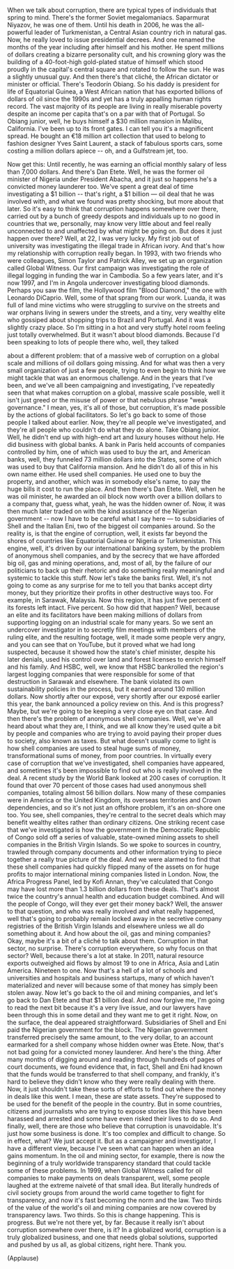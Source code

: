 
When we talk about corruption,
there are typical types
of individuals that spring to mind.
There&#39;s the former Soviet megalomaniacs.
Saparmurat Niyazov, he was one of them.
Until his death in 2006,
he was the all-powerful
leader of Turkmenistan,
a Central Asian country
rich in natural gas.
Now, he really loved to issue
presidential decrees.
And one renamed the months of the year
including after himself and his mother.
He spent millions of dollars
creating a bizarre personality cult,
and his crowning glory was the building
of a 40-foot-high gold-plated
statue of himself
which stood proudly
in the capital&#39;s central square
and rotated to follow the sun.
He was a slightly unusual guy.
And then there&#39;s that cliché,
the African dictator
or minister or official.
There&#39;s Teodorín Obiang.
So his daddy is president
for life of Equatorial Guinea,
a West African nation that has exported
billions of dollars of oil since the 1990s
and yet has a truly appalling
human rights record.
The vast majority of its people
are living in really miserable poverty
despite an income
per capita that&#39;s on a par
with that of Portugal.
So Obiang junior, well, he buys himself
a $30 million mansion
in Malibu, California.
I&#39;ve been up to its front gates.
I can tell you it&#39;s a magnificent spread.
He bought an €18 million art collection
that used to belong to fashion
designer Yves Saint Laurent,
a stack of fabulous sports cars,
some costing a million dollars apiece --
oh, and a Gulfstream jet, too.

Now get this:
Until recently, he was earning
an official monthly salary
of less than 7,000 dollars.
And there&#39;s Dan Etete.
Well, he was the former
oil minister of Nigeria
under President Abacha,
and it just so happens
he&#39;s a convicted money launderer too.
We&#39;ve spent a great deal of time
investigating a $1 billion --
that&#39;s right, a $1 billion —
oil deal that he was involved with,
and what we found was pretty shocking,
but more about that later.
So it&#39;s easy to think
that corruption happens
somewhere over there,
carried out by a bunch of greedy despots
and individuals up to no good in countries
that we, personally, may
know very little about
and feel really unconnected to
and unaffected by what might be going on.
But does it just happen over there?
Well, at 22, I was very lucky.
My first job out of university
was investigating the illegal
trade in African ivory.
And that&#39;s how my relationship
with corruption really began.
In 1993, with two friends
who were colleagues,
Simon Taylor and Patrick Alley,
we set up an organization
called Global Witness.
Our first campaign
was investigating the role
of illegal logging in funding
the war in Cambodia.
So a few years later, and it&#39;s now 1997,
and I&#39;m in Angola undercover
investigating blood diamonds.
Perhaps you saw the film,
the Hollywood film &quot;Blood Diamond,&quot;
the one with Leonardo DiCaprio.
Well, some of that sprang from our work.
Luanda, it was full of land mine victims
who were struggling
to survive on the streets
and war orphans living
in sewers under the streets,
and a tiny, very wealthy elite
who gossiped about shopping
trips to Brazil and Portugal.
And it was a slightly crazy place.
So I&#39;m sitting in a hot
and very stuffy hotel room
feeling just totally overwhelmed.
But it wasn&#39;t about blood diamonds.
Because I&#39;d been speaking
to lots of people there
who, well, they talked

about a different problem:
that of a massive web
of corruption on a global scale
and millions of oil dollars going missing.
And for what was then
a very small organization
of just a few people,
trying to even begin to think
how we might tackle that
was an enormous challenge.
And in the years that I&#39;ve been,
and we&#39;ve all been campaigning
and investigating,
I&#39;ve repeatedly seen
that what makes corruption
on a global, massive scale possible,
well it isn&#39;t just greed
or the misuse of power
or that nebulous phrase &quot;weak governance.&quot;
I mean, yes, it&#39;s all of those,
but corruption, it&#39;s made
possible by the actions
of global facilitators.
So let&#39;s go back to some of those
people I talked about earlier.
Now, they&#39;re all people
we&#39;ve investigated,
and they&#39;re all people who couldn&#39;t
do what they do alone.
Take Obiang junior. Well, he didn&#39;t end up
with high-end art and luxury
houses without help.
He did business with global banks.
A bank in Paris held accounts
of companies controlled by him,
one of which was used to buy the art,
and American banks, well, they funneled
73 million dollars into the States,
some of which was used to buy
that California mansion.
And he didn&#39;t do all of this
in his own name either.
He used shell companies.
He used one to buy
the property, and another,
which was in somebody else&#39;s name,
to pay the huge bills it
cost to run the place.
And then there&#39;s Dan Etete.
Well, when he was oil minister,
he awarded an oil block now
worth over a billion dollars
to a company that, guess what, yeah,
he was the hidden owner of.
Now, it was then much later traded on
with the kind assistance
of the Nigerian government --
now I have to be careful what I say here —
to subsidiaries of Shell
and the Italian Eni,
two of the biggest oil companies around.
So the reality is,
is that the engine of corruption,
well, it exists far
beyond the shores of countries
like Equatorial Guinea
or Nigeria or Turkmenistan.
This engine, well, it&#39;s driven
by our international banking system,
by the problem of anonymous
shell companies,
and by the secrecy that we have afforded
big oil, gas and mining operations,
and, most of all, by the failure
of our politicians
to back up their rhetoric and do something
really meaningful and systemic
to tackle this stuff.
Now let&#39;s take the banks first.
Well, it&#39;s not going
to come as any surprise
for me to tell you that banks
accept dirty money,
but they prioritize their profits
in other destructive ways too.
For example, in Sarawak, Malaysia.
Now this region, it has just five percent
of its forests left intact. Five percent.
So how did that happen?
Well, because an elite
and its facilitators
have been making millions of dollars
from supporting logging
on an industrial scale
for many years.
So we sent an undercover investigator in
to secretly film meetings
with members of the ruling elite,
and the resulting footage, well,
it made some people very angry,
and you can see that on YouTube,
but it proved what we had long suspected,
because it showed
how the state&#39;s chief minister,
despite his later denials,
used his control over land
and forest licenses
to enrich himself and his family.
And HSBC, well, we know
that HSBC bankrolled
the region&#39;s largest logging companies
that were responsible
for some of that destruction
in Sarawak and elsewhere.
The bank violated its own
sustainability policies in the process,
but it earned around 130 million dollars.
Now shortly after our exposé,
very shortly after our exposé
earlier this year,
the bank announced
a policy review on this.
And is this progress? Maybe,
but we&#39;re going to be
keeping a very close eye
on that case.
And then there&#39;s the problem
of anonymous shell companies.
Well, we&#39;ve all heard
about what they are, I think,
and we all know they&#39;re used quite a bit
by people and companies
who are trying to avoid
paying their proper dues to society,
also known as taxes.
But what doesn&#39;t usually come to light
is how shell companies are used to steal
huge sums of money,
transformational sums of money,
from poor countries.
In virtually every case of corruption
that we&#39;ve investigated,
shell companies have appeared,
and sometimes
it&#39;s been impossible to find out
who is really involved in the deal.
A recent study by the World Bank
looked at 200 cases of corruption.
It found that over 70
percent of those cases
had used anonymous shell companies,
totaling almost 56 billion dollars.
Now many of these
companies were in America
or the United Kingdom,
its overseas territories
and Crown dependencies,
and so it&#39;s not just an offshore problem,
it&#39;s an on-shore one too.
You see, shell companies, they&#39;re central
to the secret deals which may
benefit wealthy elites
rather than ordinary citizens.
One striking recent case
that we&#39;ve investigated
is how the government
in the Democratic Republic of Congo
sold off a series of valuable,
state-owned mining assets
to shell companies
in the British Virgin Islands.
So we spoke to sources in country,
trawled through company
documents and other information
trying to piece together a really
true picture of the deal.
And we were alarmed to find
that these shell companies
had quickly flipped many of the assets on
for huge profits to major
international mining companies
listed in London.
Now, the Africa Progress
Panel, led by Kofi Annan,
they&#39;ve calculated
that Congo may have lost
more than 1.3 billion dollars
from these deals.
That&#39;s almost twice
the country&#39;s annual health
and education budget combined.
And will the people of Congo,
will they ever get their money back?
Well, the answer to that question,
and who was really involved
and what really happened,
well that&#39;s going to probably
remain locked away
in the secretive company registries
of the British Virgin Islands
and elsewhere unless we all do
something about it.
And how about the oil, gas
and mining companies?
Okay, maybe it&#39;s a bit
of a cliché to talk about them.
Corruption in that sector, no surprise.
There&#39;s corruption everywhere,
so why focus on that sector?
Well, because there&#39;s a lot at stake.
In 2011, natural resource exports
outweighed aid flows by almost 19 to one
in Africa, Asia and Latin America.
Nineteen to one.
Now that&#39;s a hell of a lot
of schools and universities
and hospitals and business startups,
many of which haven&#39;t
materialized and never will
because some of that money
has simply been stolen away.
Now let&#39;s go back to the oil
and mining companies,
and let&#39;s go back to Dan Etete
and that $1 billion deal.
And now forgive me, I&#39;m
going to read the next bit
because it&#39;s a very live
issue, and our lawyers
have been through this in some detail
and they want me to get it right.
Now, on the surface, the deal
appeared straightforward.
Subsidiaries of Shell and Eni
paid the Nigerian
government for the block.
The Nigerian government transferred
precisely the same amount,
to the very dollar,
to an account earmarked
for a shell company
whose hidden owner was Etete.
Now, that&#39;s not bad going
for a convicted money launderer.
And here&#39;s the thing.
After many months of digging around
and reading through hundreds
of pages of court documents,
we found evidence that, in fact,
Shell and Eni had known that the funds
would be transferred
to that shell company,
and frankly, it&#39;s hard
to believe they didn&#39;t know
who they were really dealing with there.
Now, it just shouldn&#39;t take
these sorts of efforts
to find out where the money
in deals like this went.
I mean, these are state assets.
They&#39;re supposed to be
used for the benefit
of the people in the country.
But in some countries,
citizens and journalists
who are trying to expose stories like this
have been harassed and arrested
and some have even risked
their lives to do so.
And finally, well, there
are those who believe
that corruption is unavoidable.
It&#39;s just how some business is done.
It&#39;s too complex and difficult to change.
So in effect, what? We just accept it.
But as a campaigner and investigator,
I have a different view,
because I&#39;ve seen what can happen
when an idea gains momentum.
In the oil and mining sector, for example,
there is now the beginning
of a truly worldwide transparency standard
that could tackle some of these problems.
In 1999, when Global Witness called
for oil companies to make
payments on deals transparent,
well, some people laughed
at the extreme naiveté
of that small idea.
But literally hundreds
of civil society groups
from around the world came together
to fight for transparency,
and now it&#39;s fast becoming
the norm and the law.
Two thirds of the value
of the world&#39;s oil and mining companies
are now covered by transparency laws.
Two thirds.
So this is change happening.
This is progress.
But we&#39;re not there yet, by far.
Because it really isn&#39;t about corruption
somewhere over there, is it?
In a globalized world, corruption
is a truly globalized business,
and one that needs global solutions,
supported and pushed by us
all, as global citizens,
right here.
Thank you.

(Applause)

